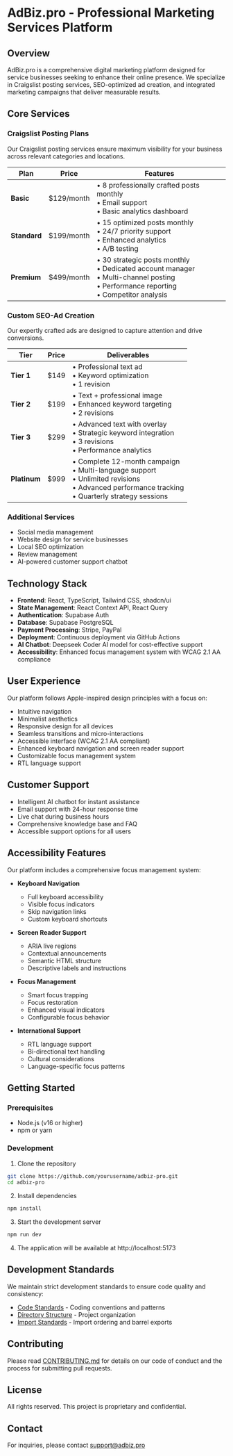 # AdBiz.pro - Professional Marketing Services Platform

## Overview

AdBiz.pro is a comprehensive digital marketing platform designed for service businesses seeking to enhance their online presence. We specialize in Craigslist posting services, SEO-optimized ad creation, and integrated marketing campaigns that deliver measurable results.

## Core Services

### Craigslist Posting Plans
Our Craigslist posting services ensure maximum visibility for your business across relevant categories and locations.

| Plan | Price | Features |
|------|-------|----------|
| **Basic** | $129/month | • 8 professionally crafted posts monthly<br>• Email support<br>• Basic analytics dashboard |
| **Standard** | $199/month | • 15 optimized posts monthly<br>• 24/7 priority support<br>• Enhanced analytics<br>• A/B testing |
| **Premium** | $499/month | • 30 strategic posts monthly<br>• Dedicated account manager<br>• Multi-channel posting<br>• Performance reporting<br>• Competitor analysis |

### Custom SEO-Ad Creation
Our expertly crafted ads are designed to capture attention and drive conversions.

| Tier | Price | Deliverables |
|------|-------|-------------|
| **Tier 1** | $149 | • Professional text ad<br>• Keyword optimization<br>• 1 revision |
| **Tier 2** | $199 | • Text + professional image<br>• Enhanced keyword targeting<br>• 2 revisions |
| **Tier 3** | $299 | • Advanced text with overlay<br>• Strategic keyword integration<br>• 3 revisions<br>• Performance analytics |
| **Platinum** | $999 | • Complete 12-month campaign<br>• Multi-language support<br>• Unlimited revisions<br>• Advanced performance tracking<br>• Quarterly strategy sessions |

### Additional Services
- Social media management
- Website design for service businesses
- Local SEO optimization
- Review management
- AI-powered customer support chatbot

## Technology Stack

- **Frontend**: React, TypeScript, Tailwind CSS, shadcn/ui
- **State Management**: React Context API, React Query
- **Authentication**: Supabase Auth
- **Database**: Supabase PostgreSQL
- **Payment Processing**: Stripe, PayPal
- **Deployment**: Continuous deployment via GitHub Actions
- **AI Chatbot**: Deepseek Coder AI model for cost-effective support
- **Accessibility**: Enhanced focus management system with WCAG 2.1 AA compliance

## User Experience

Our platform follows Apple-inspired design principles with a focus on:
- Intuitive navigation
- Minimalist aesthetics
- Responsive design for all devices
- Seamless transitions and micro-interactions
- Accessible interface (WCAG 2.1 AA compliant)
- Enhanced keyboard navigation and screen reader support
- Customizable focus management system
- RTL language support

## Customer Support

- Intelligent AI chatbot for instant assistance
- Email support with 24-hour response time
- Live chat during business hours
- Comprehensive knowledge base and FAQ
- Accessible support options for all users

## Accessibility Features

Our platform includes a comprehensive focus management system:

- **Keyboard Navigation**
  - Full keyboard accessibility
  - Visible focus indicators
  - Skip navigation links
  - Custom keyboard shortcuts

- **Screen Reader Support**
  - ARIA live regions
  - Contextual announcements
  - Semantic HTML structure
  - Descriptive labels and instructions

- **Focus Management**
  - Smart focus trapping
  - Focus restoration
  - Enhanced visual indicators
  - Configurable focus behavior

- **International Support**
  - RTL language support
  - Bi-directional text handling
  - Cultural considerations
  - Language-specific focus patterns

## Getting Started

### Prerequisites
- Node.js (v16 or higher)
- npm or yarn

### Development
1. Clone the repository
```bash
git clone https://github.com/yourusername/adbiz-pro.git
cd adbiz-pro
```

2. Install dependencies
```bash
npm install
```

3. Start the development server
```bash
npm run dev
```

4. The application will be available at http://localhost:5173

## Development Standards

We maintain strict development standards to ensure code quality and consistency:

- [Code Standards](src/docs/CODE_STANDARDS.md) - Coding conventions and patterns
- [Directory Structure](src/DIRECTORY_STRUCTURE.md) - Project organization
- [Import Standards](src/docs/IMPORT_STANDARDS.md) - Import ordering and barrel exports

## Contributing

Please read [CONTRIBUTING.md](CONTRIBUTING.md) for details on our code of conduct and the process for submitting pull requests.

## License

All rights reserved. This project is proprietary and confidential.

## Contact

For inquiries, please contact support@adbiz.pro
